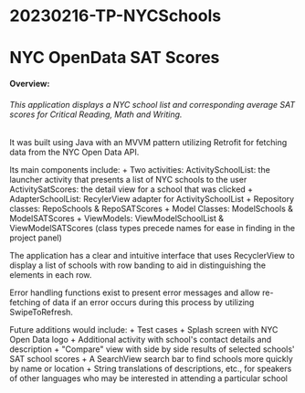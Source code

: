 # **20230216-TP-NYCSchools**
# NYC OpenData SAT Scores

#### **Overview:**
###### This application displays a NYC school list and corresponding average SAT scores for Critical Reading, Math and Writing.

It was built using Java with an MVVM pattern utilizing Retrofit for fetching data from the NYC Open Data API.

Its main components include:
	+ Two activities: ActivitySchoolList: the launcher activity that presents a list of NYC schools to the user
			ActivitySatScores: the detail view for a school that was clicked
	+ AdapterSchoolList: RecylerView adapter for ActivitySchoolList
	+ Repository classes: RepoSchools & RepoSATScores
	+ Model Classes: ModelSchools & ModelSATScores
	+ ViewModels: ViewModelSchoolList & ViewModelSATScores
(class types precede names for ease in finding in the project panel)

The application has a clear and intuitive interface that uses RecyclerView to display a list of schools with row banding to aid in distinguishing the elements in each row. 

Error handling functions exist to present error messages and allow re-fetching of data if an error occurs during this process by utilizing SwipeToRefresh.

Future additions would include:
	+ Test cases
	+ Splash screen with NYC Open Data logo
	+ Additional activity with school's contact details and description
	+ "Compare" view with side by side results of selected schools' SAT school scores
	+ A SearchView search bar to find schools more quickly by name or location
	+ String translations of descriptions, etc., for speakers of other languages who may be interested in attending a particular school
